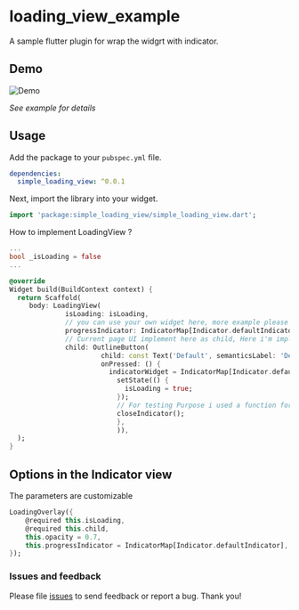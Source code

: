 
# loading_view_example

A sample flutter plugin for wrap the widgrt with indicator.

## Demo

![Demo](https://lh3.googleusercontent.com/-UlFFunjsAKA/XQyhBtwEKNI/AAAAAAAAQkw/Qv84ROg8qAc2iNgoAtuqJdTomvZKWFyPACK8BGAs/s0/2019-06-21.jpg)

*See example for details*


## Usage

Add the package to your `pubspec.yml` file.

```yml
dependencies:
  simple_loading_view: ^0.0.1
```

Next, import the library into your widget.

```dart
import 'package:simple_loading_view/simple_loading_view.dart';
```

How to implement LoadingView ? 

```dart
...
bool _isLoading = false
...

@override
Widget build(BuildContext context) {
  return Scaffold(
     body: LoadingView(
              isLoading: isLoading,
              // you can use your own widget here, more example please refer example project.
              progressIndicator: IndicatorMap[Indicator.defaultIndicator],
              // Current page UI implement here as child, Here i'm implemented a button for showing the indicator.
              child: OutlineButton(
                       child: const Text('Default', semanticsLabel: 'Default'),
                       onPressed: () {
                         indicatorWidget = IndicatorMap[Indicator.defaultIndicator];
                           setState(() {
                             isLoading = true;
                           });
                           // For testing Purpose i used a function for Hiding the Indicator.
                           closeIndicator();
                           },
                           )),
  );
}
```


## Options in the Indicator view 

The parameters are customizable
```dart
LoadingOverlay({
    @required this.isLoading,
    @required this.child,
    this.opacity = 0.7,
    this.progressIndicator = IndicatorMap[Indicator.defaultIndicator],
});
```




### Issues and feedback

Please file [issues](https://github.com/Aneesh1990/Flutter_LoadingIndicator/issues/new)
to send feedback or report a bug. Thank you!



